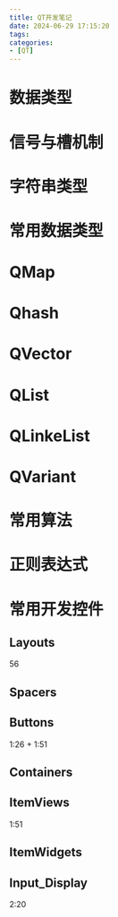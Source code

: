 ```yaml
---
title: QT开发笔记
date: 2024-06-29 17:15:20
tags:
categories:
- [QT]
---
```


# 数据类型

# 信号与槽机制

# 字符串类型

# 常用数据类型

# QMap

# Qhash

# QVector

# QList

# QLinkeList

# QVariant

# 常用算法

# 正则表达式

# 常用开发控件

## Layouts
56
## Spacers

## Buttons
1:26  + 1:51
## Containers

## ItemViews
1:51
## ItemWidgets

## Input_Display
2:20

